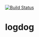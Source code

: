 [![Build Status](https://travis-ci.org/jinle/logdog.svg?branch=master)](https://travis-ci.org/jinle/logdog)
# logdog
